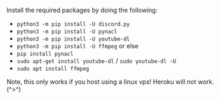 Install the required packages by doing the following:
- `python3 -m pip install -U discord.py`
- `python3 -m pip install -U pynacl`
- `python3 -m pip install -U youtube-dl`
- `python3 -m pip install -U ffmpeg`
or else
- `pip install pynacl`
- `sudo apt-get install youtube-dl`  /  `sudo youtube-dl -U`
- `sudo apt install ffmpeg`

Note, this only works if you host using a linux vps! Heroku will not work.
(^>^)
